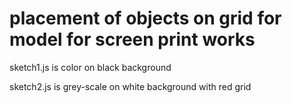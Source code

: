 # placement of objects on grid for model for screen print works

sketch1.js is color on black background

sketch2.js is grey-scale on white background with red grid
